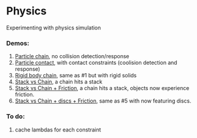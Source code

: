 # Physics
Experimenting with physics simulation

### Demos:
1. [Particle chain](https://aguaviva.github.io/Physics/ChainSimulation.html), no collision detection/response
2. [Particle contact](https://aguaviva.github.io/Physics/ContactConstraints.html), with contact constraints (coolision detection and response)
3. [Rigid body chain](https://aguaviva.github.io/Physics/RigidSolidChain.html), same as #1 but with rigid solids
4. [Stack vs Chain](https://aguaviva.github.io/Physics/RigidBodyChainVSstack.html), a chain hits a stack
5. [Stack vs Chain + Friction](https://aguaviva.github.io/Physics/Friction.html), a chain hits a stack, objects now experience friction.
6. [Stack vs Chain + discs + Friction](https://aguaviva.github.io/Physics/FrictionWithDiscs.html), same as #5 with now featuring discs.

### To do:
1. cache lambdas for each constraint
 
